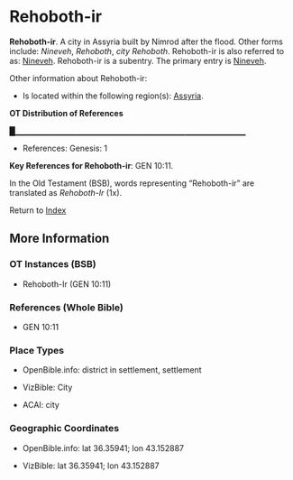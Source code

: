 # Rehoboth-ir
**Rehoboth-ir**. 
A city in Assyria built by Nimrod after the flood. 
Other forms include: 
*Nineveh*, *Rehoboth*, *city Rehoboth*. 
Rehoboth-ir is also referred to as: 
[Nineveh](Nineveh.md). 
Rehoboth-ir is a subentry. The primary entry is 
[Nineveh](Nineveh.md). 




Other information about Rehoboth-ir:


* Is located within the following region(s): 
[Assyria](Assyria.md). 


**OT Distribution of References**

█▁▁▁▁▁▁▁▁▁▁▁▁▁▁▁▁▁▁▁▁▁▁▁▁▁▁▁▁▁▁▁▁▁▁▁▁▁▁
* References: Genesis: 1



**Key References for Rehoboth-ir**: 
GEN 10:11. 


In the Old Testament (BSB), words representing “Rehoboth-ir” are translated as 
*Rehoboth-Ir* (1x). 




Return to [Index](00-Index.md)

## More Information

### OT Instances (BSB)

* Rehoboth-Ir (GEN 10:11)



### References (Whole Bible)

* GEN 10:11


### Place Types

* OpenBible.info: district in settlement, settlement

* VizBible: City

* ACAI: city



### Geographic Coordinates

* OpenBible.info: lat 36.35941; lon 43.152887

* VizBible: lat 36.35941; lon 43.152887




